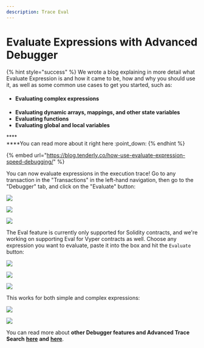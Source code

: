 ```yaml
---
description: Trace Eval
---
```


# Evaluate Expressions with Advanced Debugger

{% hint style="success" %}
We wrote a blog explaining in more detail what Evaluate Expression is and how it came to be, how and why you should use it, as well as some common use cases to get you started, such as:

* #### Evaluating complex expressions <a href="#1-evaluating-complex-expressions" id="1-evaluating-complex-expressions"></a>
* **Evaluating dynamic arrays, mappings, and other state variables**
* **Evaluating functions**
* **Evaluating global and local variables**

****\
****You can read more about it right here :point\_down:
{% endhint %}

{% embed url="https://blog.tenderly.co/how-use-evaluate-expression-speed-debugging/" %}

You can now evaluate expressions in the execution trace! Go to any transaction in the "Transactions" in the left-hand navigation, then go to the "Debugger" tab, and click on the "Evaluate" button:

![](<../../.gitbook/assets/Screenshot 2022-04-14 at 12.33.34.png>)

![](<../../.gitbook/assets/Screenshot 2022-04-14 at 12.34.54.png>)

![](<../../.gitbook/assets/Screenshot 2022-04-14 at 12.36.18.png>)

The Eval feature is currently only supported for Solidity contracts, and we're working on supporting Eval for Vyper contracts as well. Choose any expression you want to evaluate, paste it into the box and hit the `Evaluate` button:

![](<../../.gitbook/assets/Screenshot 2022-04-14 at 12.44.01.png>)

![](<../../.gitbook/assets/Screenshot 2022-04-14 at 12.44.36.png>)

![](<../../.gitbook/assets/Screenshot 2022-04-14 at 12.44.57.png>)

This works for both simple and complex expressions:

![](<../../.gitbook/assets/Screenshot 2022-04-14 at 12.45.55.png>)

![](<../../.gitbook/assets/Screenshot 2022-04-14 at 12.47.27.png>)

You can read more about **other Debugger features and Advanced Trace Search** [**here**](https://docs.tenderly.co/debugger/how-to-use-tenderly-debugger#stack-traces) **and** [**here**](https://docs.tenderly.co/monitoring/contracts#advanced-trace-search).
